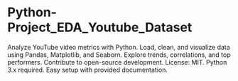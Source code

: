 # Python-Project_EDA_Youtube_Dataset
Analyze YouTube video metrics with Python. Load, clean, and visualize data using Pandas, Matplotlib, and Seaborn. Explore trends, correlations, and top performers. Contribute to open-source development. License: MIT. Python 3.x required. Easy setup with provided documentation.
